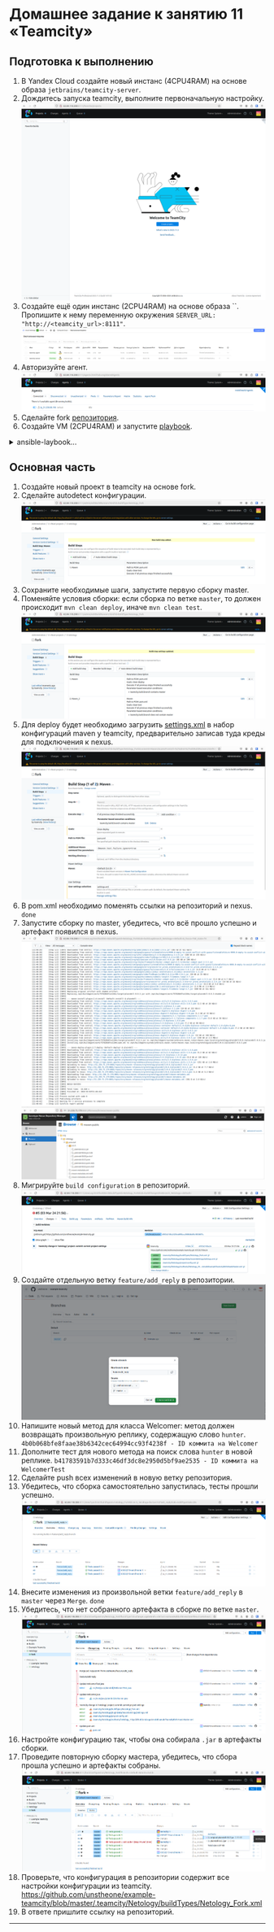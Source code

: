 # Домашнее задание к занятию 11 «Teamcity»

## Подготовка к выполнению

1. В Yandex Cloud создайте новый инстанс (4CPU4RAM) на основе образа `jetbrains/teamcity-server`.
2. Дождитесь запуска teamcity, выполните первоначальную настройку.![1.png](img%2F1.png)
3. Создайте ещё один инстанс (2CPU4RAM) на основе образа ``. Пропишите к нему переменную окружения `SERVER_URL: "http://<teamcity_url>:8111"`.![2.png](img%2F2.png)
4. Авторизуйте агент.![3.png](img%2F3.png)
5. Сделайте fork [репозитория](https://github.com/aragastmatb/example-teamcity).
6. Создайте VM (2CPU4RAM) и запустите [playbook](./infrastructure).

<details><summary>ansible-laybook...</summary>

```commandline
$ ansible-playbook site.yml -i inventory/cicd/hosts.yml 

PLAY [Get Nexus installed] ****************************************************************************************************************************************************************************************************************

TASK [Gathering Facts] ********************************************************************************************************************************************************************************************************************
The authenticity of host '51.250.75.179 (51.250.75.179)' can't be established.
ED25519 key fingerprint is SHA256:utv1Czrn4t619+wQq2glICUjzuBdVDX14T6ec26uPbA.
This key is not known by any other names
Are you sure you want to continue connecting (yes/no/[fingerprint])? yes
ok: [nexus-01]

TASK [Create Nexus group] *****************************************************************************************************************************************************************************************************************
changed: [nexus-01]

TASK [Create Nexus user] ******************************************************************************************************************************************************************************************************************
changed: [nexus-01]

TASK [Install JDK] ************************************************************************************************************************************************************************************************************************
changed: [nexus-01]

TASK [Create Nexus directories] ***********************************************************************************************************************************************************************************************************
changed: [nexus-01] => (item=/home/nexus/log)
changed: [nexus-01] => (item=/home/nexus/sonatype-work/nexus3)
changed: [nexus-01] => (item=/home/nexus/sonatype-work/nexus3/etc)
changed: [nexus-01] => (item=/home/nexus/pkg)
changed: [nexus-01] => (item=/home/nexus/tmp)

TASK [Download Nexus] *********************************************************************************************************************************************************************************************************************
[WARNING]: Module remote_tmp /home/nexus/.ansible/tmp did not exist and was created with a mode of 0700, this may cause issues when running as another user. To avoid this, create the remote_tmp dir with the correct permissions
manually
changed: [nexus-01]

TASK [Unpack Nexus] ***********************************************************************************************************************************************************************************************************************
changed: [nexus-01]

TASK [Link to Nexus Directory] ************************************************************************************************************************************************************************************************************
changed: [nexus-01]

TASK [Add NEXUS_HOME for Nexus user] ******************************************************************************************************************************************************************************************************
changed: [nexus-01]

TASK [Add run_as_user to Nexus.rc] ********************************************************************************************************************************************************************************************************
changed: [nexus-01]

TASK [Raise nofile limit for Nexus user] **************************************************************************************************************************************************************************************************
changed: [nexus-01]

TASK [Create Nexus service for SystemD] ***************************************************************************************************************************************************************************************************
changed: [nexus-01]

TASK [Ensure Nexus service is enabled for SystemD] ****************************************************************************************************************************************************************************************
changed: [nexus-01]

TASK [Create Nexus vmoptions] *************************************************************************************************************************************************************************************************************
changed: [nexus-01]

TASK [Create Nexus properties] ************************************************************************************************************************************************************************************************************
changed: [nexus-01]

TASK [Lower Nexus disk space threshold] ***************************************************************************************************************************************************************************************************
skipping: [nexus-01]

TASK [Start Nexus service if enabled] *****************************************************************************************************************************************************************************************************
changed: [nexus-01]

TASK [Ensure Nexus service is restarted] **************************************************************************************************************************************************************************************************
skipping: [nexus-01]

TASK [Wait for Nexus port if started] *****************************************************************************************************************************************************************************************************
ok: [nexus-01]

PLAY RECAP ********************************************************************************************************************************************************************************************************************************
nexus-01                   : ok=17   changed=15   unreachable=0    failed=0    skipped=2    rescued=0    ignored=0  
```
</details>

## Основная часть

1. Создайте новый проект в teamcity на основе fork.
2. Сделайте autodetect конфигурации.![4.png](img%2F4.png)
3. Сохраните необходимые шаги, запустите первую сборку master.
4. Поменяйте условия сборки: если сборка по ветке `master`, то должен происходит `mvn clean deploy`, иначе `mvn clean test`.![6.png](img%2F6.png)
5. Для deploy будет необходимо загрузить [settings.xml](./teamcity/settings.xml) в набор конфигураций maven у teamcity, предварительно записав туда креды для подключения к nexus.![7.png](img%2F7.png)
6. В pom.xml необходимо поменять ссылки на репозиторий и nexus. `done`
7. Запустите сборку по master, убедитесь, что всё прошло успешно и артефакт появился в nexus.![8.png](img%2F8.png)![9.png](img%2F9.png)
8. Мигрируйте `build configuration` в репозиторий.![10.png](img%2F10.png)
9. Создайте отдельную ветку `feature/add_reply` в репозитории.![11.png](img%2F11.png)
10. Напишите новый метод для класса Welcomer: метод должен возвращать произвольную реплику, содержащую слово `hunter`.
``4b0b068bfe8faae38b6342cec64994cc93f4238f - ID коммита на Welcomer``
11. Дополните тест для нового метода на поиск слова `hunter` в новой реплике.
``b41783591b7d333c46df3dc8e2950d5bf9ae2535 - ID коммита на WelcomerTest``
12. Сделайте push всех изменений в новую ветку репозитория.
13. Убедитесь, что сборка самостоятельно запустилась, тесты прошли успешно.![12.png](img%2F12.png)
14. Внесите изменения из произвольной ветки `feature/add_reply` в `master` через `Merge`. `done`
15. Убедитесь, что нет собранного артефакта в сборке по ветке `master`.![13.png](img%2F13.png)
16. Настройте конфигурацию так, чтобы она собирала `.jar` в артефакты сборки.
17. Проведите повторную сборку мастера, убедитесь, что сбора прошла успешно и артефакты собраны.![14.png](img%2F14.png)
18. Проверьте, что конфигурация в репозитории содержит все настройки конфигурации из teamcity.
https://github.com/unstheone/example-teamcity/blob/master/.teamcity/Netology/buildTypes/Netology_Fork.xml
19. В ответе пришлите ссылку на репозиторий.

---